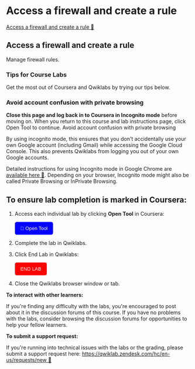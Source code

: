 # Access a firewall and create a rule

[Access a firewall and create a rule 🔗](https://www.coursera.org/learn/cloud-security-risks-identify-and-protect-against-threats/gradedLti/Bkz90/access-a-firewall-and-create-a-rule)

## Access a firewall and create a rule

Manage firewall rules.

### Tips for Course Labs

Get the most out of Coursera and Qwiklabs by trying our tips below.

### Avoid account confusion with private browsing

**Close this page and log back in to Coursera in Incognito mode** before moving on. When you return to this course and lab instructions page, click Open Tool to continue. Avoid account confusion with private browsing

By using incognito mode, this ensures that you don't accidentally use your own Google account (including Gmail) while accessing the Google Cloud Console. This also prevents Qwiklabs from logging you out of your own Google accounts.

Detailed instructions for using Incognito mode in Google Chrome are
[available here 🔗](https://support.google.com/chrome/answer/95464?co=GENIE.Platform%3DDesktop&hl=en). Depending on your browser, Incognito mode might also be called Private Browsing or InPrivate Browsing.

## To ensure lab completion is marked in Coursera:

1. Access each individual lab by clicking **Open Tool** in Coursera:

   <button style="background-color: blue; color: white; border: none; padding: 10px 15px; border-radius: 5px; cursor: pointer;">🔗 Open Tool</button>

2. Complete the lab in Qwiklabs.

3. Click End Lab in Qwiklabs:

   <button style="background-color: red; color: white; border: none; padding: 10px 15px; border-radius: 5px; cursor: pointer;">END LAB
   </button>

4. Close the Qwiklabs browser window or tab.

**To interact with other learners:**

If you're finding any difficulty with the labs, you're encouraged to post about it in the discussion forums of this course. If you have no problems with the labs, consider browsing the discussion forums for opportunities to help your fellow learners.

**To submit a support request:**

If you're running into technical issues with the labs or the grading, please submit a support request here:
[https://qwiklab.zendesk.com/hc/en-us/requests/new 🔗](https://qwiklab.zendesk.com/hc/en-us/requests/new)
